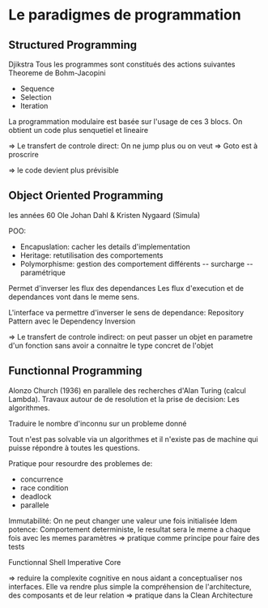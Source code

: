 
# Le paradigmes de programmation

## Structured Programming

Djikstra
Tous les programmes sont constitués des actions suivantes
Theoreme de Bohm-Jacopini
- Sequence
- Selection
- Iteration

La programmation modulaire est basée sur l'usage de ces 3 blocs. On obtient un code plus senquetiel et lineaire

=> Le transfert de controle direct: On ne jump plus ou on veut => Goto est à proscrire

=> le code devient plus prévisible

## Object Oriented Programming

les années 60
Ole Johan Dahl & Kristen Nygaard (Simula)


POO: 
- Encapuslation: cacher les details d'implementation
- Heritage: retutilisation des comportements
- Polymorphisme: gestion des comportement différents
-- surcharge
-- paramétrique


Permet d'inverser les flux des dependances
Les flux d'execution et de dependances vont dans le meme sens.

L'interface va permettre d'inverser le sens de dependance: Repository Pattern avec le Dependency Inversion

=> Le transfert de controle indirect: on peut passer un objet en parametre d'un fonction sans avoir a connaitre le type concret de l'objet

## Functionnal Programming

Alonzo Church (1936) en parallele des recherches d'Alan Turing (calcul Lambda). Travaux autour de de resolution et la prise de decision: Les algorithmes.

Traduire le nombre d'inconnu sur un probleme donné

Tout n'est pas solvable via un algorithmes et il n'existe pas de machine qui puisse répondre à toutes les questions.

Pratique pour resourdre des problemes de:
- concurrence 
- race condition
- deadlock
- parallele

Immutabilité: On ne peut changer une valeur une fois initialisée
Idem potence: Comportement deterministe, le resultat sera le meme a chaque fois avec les memes paramètres => pratique comme principe pour faire des tests

Functionnal Shell
Imperative Core

=> reduire la complexite cognitive en nous aidant a conceptualiser nos interfaces. Elle va rendre plus simple la compréhension de l'architecture, des composants et de leur relation => pratique dans la Clean Architecture





